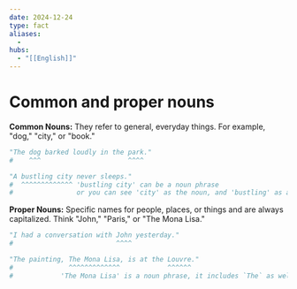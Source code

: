 ```yaml
---
date: 2024-12-24
type: fact
aliases:
  -
hubs:
  - "[[English]]"
---
```


# Common and proper nouns

**Common Nouns:** They refer to general, everyday things. For example, "dog," "city," or "book."

```py
"The dog barked loudly in the park."
#    ^^^                      ^^^^

"A bustling city never sleeps."
#  ^^^^^^^^^^^^^ 'bustling city' can be a noun phrase
#                or you can see 'city' as the noun, and 'bustling' as an adjective
```

**Proper Nouns:** Specific names for people, places, or things and are always capitalized. Think "John," "Paris," or "The Mona Lisa."

```py
"I had a conversation with John yesterday."
#                          ^^^^

"The painting, The Mona Lisa, is at the Louvre."
#              ^^^^^^^^^^^^^            ^^^^^^
#            'The Mona Lisa' is a noun phrase, it includes `The` as well

```

```
